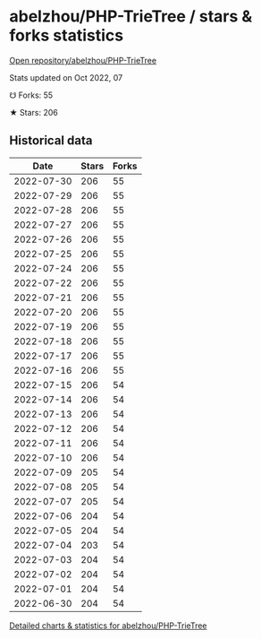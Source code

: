 # abelzhou/PHP-TrieTree / stars & forks statistics

[Open repository/abelzhou/PHP-TrieTree](https://github.com/abelzhou/PHP-TrieTree)

Stats updated on Oct 2022, 07

☋ Forks: 55

★ Stars: 206

## Historical data
| Date | Stars | Forks |
|------|-------|-------|
| 2022-07-30 | 206 | 55 | 
| 2022-07-29 | 206 | 55 | 
| 2022-07-28 | 206 | 55 | 
| 2022-07-27 | 206 | 55 | 
| 2022-07-26 | 206 | 55 | 
| 2022-07-25 | 206 | 55 | 
| 2022-07-24 | 206 | 55 | 
| 2022-07-22 | 206 | 55 | 
| 2022-07-21 | 206 | 55 | 
| 2022-07-20 | 206 | 55 | 
| 2022-07-19 | 206 | 55 | 
| 2022-07-18 | 206 | 55 | 
| 2022-07-17 | 206 | 55 | 
| 2022-07-16 | 206 | 55 | 
| 2022-07-15 | 206 | 54 | 
| 2022-07-14 | 206 | 54 | 
| 2022-07-13 | 206 | 54 | 
| 2022-07-12 | 206 | 54 | 
| 2022-07-11 | 206 | 54 | 
| 2022-07-10 | 206 | 54 | 
| 2022-07-09 | 205 | 54 | 
| 2022-07-08 | 205 | 54 | 
| 2022-07-07 | 205 | 54 | 
| 2022-07-06 | 204 | 54 | 
| 2022-07-05 | 204 | 54 | 
| 2022-07-04 | 203 | 54 | 
| 2022-07-03 | 204 | 54 | 
| 2022-07-02 | 204 | 54 | 
| 2022-07-01 | 204 | 54 | 
| 2022-06-30 | 204 | 54 | 


[Detailed charts & statistics for abelzhou/PHP-TrieTree](https://reviewgithub.com/rep/abelzhou/PHP-TrieTree)

